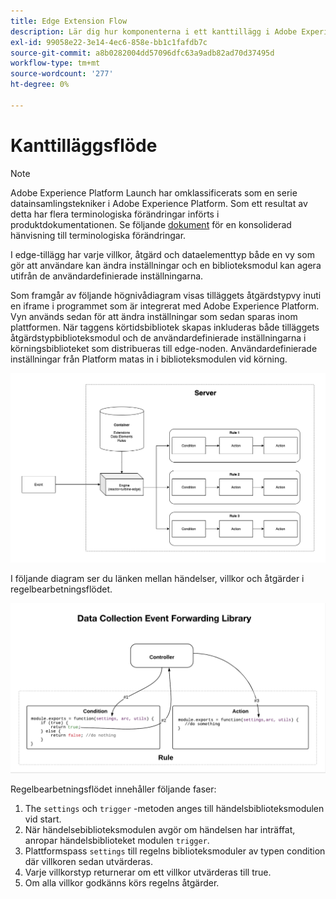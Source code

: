 ```yaml
---
title: Edge Extension Flow
description: Lär dig hur komponenterna i ett kanttillägg i Adobe Experience Platform interagerar med varandra vid körning.
exl-id: 99058e22-3e14-4ec6-858e-bb1c1fafdb7c
source-git-commit: a8b0282004dd57096dfc63a9adb82ad70d37495d
workflow-type: tm+mt
source-wordcount: '277'
ht-degree: 0%

---
```


# Kanttilläggsflöde

>[!NOTE]
>
>Adobe Experience Platform Launch har omklassificerats som en serie datainsamlingstekniker i Adobe Experience Platform. Som ett resultat av detta har flera terminologiska förändringar införts i produktdokumentationen. Se följande [dokument](../../term-updates.md) för en konsoliderad hänvisning till terminologiska förändringar.

I edge-tillägg har varje villkor, åtgärd och dataelementtyp både en vy som gör att användare kan ändra inställningar och en biblioteksmodul kan agera utifrån de användardefinierade inställningarna.

Som framgår av följande högnivådiagram visas tilläggets åtgärdstypvy inuti en iframe i programmet som är integrerat med Adobe Experience Platform. Vyn används sedan för att ändra inställningar som sedan sparas inom plattformen. När taggens körtidsbibliotek skapas inkluderas både tilläggets åtgärdstypbiblioteksmodul och de användardefinierade inställningarna i körningsbiblioteket som distribueras till edge-noden. Användardefinierade inställningar från Platform matas in i biblioteksmodulen vid körning.

![tilläggsflödesdiagram](../images/flow/edge/event-processing-flow.png)

I följande diagram ser du länken mellan händelser, villkor och åtgärder i regelbearbetningsflödet.

![flödesdiagram för regelbearbetning](../images/flow/edge/rule-processing-flow.png)

Regelbearbetningsflödet innehåller följande faser:

1. The `settings` och `trigger` -metoden anges till händelsbiblioteksmodulen vid start.
1. När händelsebiblioteksmodulen avgör om händelsen har inträffat, anropar händelsbiblioteket modulen `trigger`.
1. Plattformspass `settings` till regelns biblioteksmoduler av typen condition där villkoren sedan utvärderas.
1. Varje villkorstyp returnerar om ett villkor utvärderas till true.
1. Om alla villkor godkänns körs regelns åtgärder.
